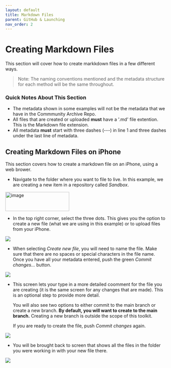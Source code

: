 ```yaml
---
layout: default
title: Markdown Files
parent: GitHub & Launching
nav_order: 2
---
```


# Creating Markdown Files
This section will cover how to create markkdown files in a few different ways. 

> Note: The naming conventions mentioned and the metadata structure for each method will be the same throughout.

### Quick Notes About This Section
- The metadata shown in some examples will not be the metadata that we have in the Commmunity Archive Repo.
- All files that are created or uploaded **must** have a '.md' file extention. This is the Markdown file extension.
- All metadata **must** start with three dashes (---) in line 1 and three dashes under the last line of metadata.

## Creating Markdown Files on iPhone
This section covers how to create a markdown file on an iPhone, using a web brower.

- Navigate to the folder where you want to file to live. In this example, we are creating a new item in a repository called *Sandbox*.

<img src=./../../assets/images/iphone-markdown-creation/iphone-markdown-one.jpg alt="image" width="200" height="60" />

- In the top right corner, select the three dots. This gives you the option to create a new file (what we are using in this example) or to upload files from your iPhone.

![](../../assets/images/iphone-markdown-creation/iphone-markdown-two.jpg)

- When selecting *Create new file*, you will need to name the file. Make sure that there are no spaces or special characters in the file name. Once you have all your metadata entered, push the green *Commit changes...* button.

![](../../assets/images/iphone-markdown-creation/iphone-markdown-three.jpg)

- This screen lets your type in a more detailed coomment for the file you are creating (it is the same screen for any changes that are made). This is an optional step to provide more detail.
   
   You will also see two options to either commit to the main branch or create a new branch. **By default, you will want to create to the main branch.** Creating a new branch is outside the scope of this toolkit.

   If you are ready to create the file, push *Commit changes* again.

![](../../assets/images/iphone-markdown-creation/iphone-markdown-four.jpg)

- You will be brought back to screen that shows all the files in the folder you were working in with your new file there.

![](../../assets/images/iphone-markdown-creation/iphone-markdown-five.jpg)
